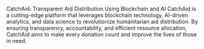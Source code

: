CatchAid: Transparent Aid Distribution Using Blockchain and AI
CatchAid is a cutting-edge platform that leverages blockchain technology, AI-driven analytics, and data science to revolutionize humanitarian aid distribution. By ensuring transparency, accountability, and efficient resource allocation, CatchAid aims to make every donation count and improve the lives of those in need.